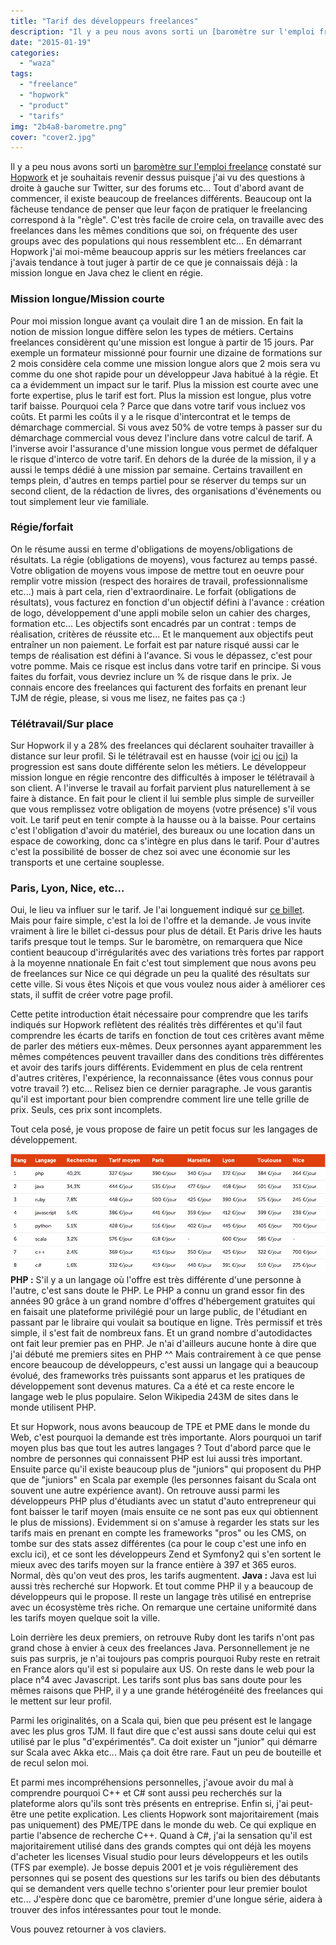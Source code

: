 ```yaml
---
title: "Tarif des développeurs freelances"
description: "Il y a peu nous avons sorti un [baromètre sur l'emploi freelance](https://www.hopwork.com/stats/barometer/2014 \"Barometre 2014\") constaté sur [Hopwork..."
date: "2015-01-19"
categories: 
  - "waza"
tags: 
  - "freelance"
  - "hopwork"
  - "product"
  - "tarifs"
img: "2b4a8-barometre.png"
cover: "cover2.jpg"
---
```


Il y a peu nous avons sorti un [baromètre sur l'emploi freelance](https://www.hopwork.com/stats/barometer/2014 "Barometre 2014") constaté sur [Hopwork](https://www.hopwork.com/ "Hopwork") et je souhaitais revenir dessus puisque j'ai vu des questions à droite à gauche sur Twitter, sur des forums etc... Tout d'abord avant de commencer, il existe beaucoup de freelances différents. Beaucoup ont la fâcheuse tendance de penser que leur façon de pratiquer le freelancing correspond à la "règle". C'est très facile de croire cela, on travaille avec des freelances dans les mêmes conditions que soi, on fréquente des user groups avec des populations qui nous ressemblent etc... En démarrant Hopwork j'ai moi-même beaucoup appris sur les métiers freelances car j'avais tendance à tout juger à partir de ce que je connaissais déjà : la mission longue en Java chez le client en régie.

### Mission longue/Mission courte

Pour moi mission longue avant ça voulait dire 1 an de mission. En fait la notion de mission longue diffère selon les types de métiers. Certains freelances considèrent qu'une mission est longue à partir de 15 jours. Par exemple un formateur missionné pour fournir une dizaine de formations sur 2 mois considère cela comme une mission longue alors que 2 mois sera vu comme du one shot rapide pour un développeur Java habitué à la régie. Et ca a évidemment un impact sur le tarif. Plus la mission est courte avec une forte expertise, plus le tarif est fort. Plus la mission est longue, plus votre tarif baisse. Pourquoi cela ? Parce que dans votre tarif vous incluez vos coûts. Et parmi les coûts il y a le risque d'intercontrat et le temps de démarchage commercial. Si vous avez 50% de votre temps à passer sur du démarchage commercial vous devez l'inclure dans votre calcul de tarif. A l'inverse avoir l'assurance d'une mission longue vous permet de défalquer le risque d'interco de votre tarif. En dehors de la durée de la mission, il y a aussi le temps dédié à une mission par semaine. Certains travaillent en temps plein, d'autres en temps partiel pour se réserver du temps sur un second client, de la rédaction de livres, des organisations d'événements ou tout simplement leur vie familiale.

### Régie/forfait

On le résume aussi en terme d'obligations de moyens/obligations de résultats. La régie (obligations de moyens), vous facturez au temps passé. Votre obligation de moyens vous impose de mettre tout en oeuvre pour remplir votre mission (respect des horaires de travail, professionnalisme etc...) mais à part cela, rien d'extraordinaire. Le forfait (obligations de résultats), vous facturez en fonction d'un objectif défini à l'avance : création de logo, développement d'une appli mobile selon un cahier des charges, formation etc... Les objectifs sont encadrés par un contrat : temps de réalisation, critères de réussite etc... Et le manquement aux objectifs peut entraîner un non paiement. Le forfait est par nature risqué aussi car le temps de réalisation est défini à l'avance. Si vous le dépassez, c'est pour votre pomme. Mais ce risque est inclus dans votre tarif en principe. Si vous faites du forfait, vous devriez inclure un % de risque dans le prix. Je connais encore des freelances qui facturent des forfaits en prenant leur TJM de régie, please, si vous me lisez, ne faites pas ça :)

### Télétravail/Sur place

Sur Hopwork il y a 28% des freelances qui déclarent souhaiter travailler à distance sur leur profil. Si le télétravail est en hausse (voir [ici](http://zevillage.net/2013/04/11/mobilite-forrester/) ou [ici](http://www.lefigaro.fr/emploi/2013/04/15/09005-20130415ARTFIG00390-le-teletravail-gagne-du-terrain-dans-les-entreprises.php)) la progression est sans doute différente selon les métiers. Le développeur mission longue en régie rencontre des difficultés à imposer le télétravail à son client. A l'inverse le travail au forfait parvient plus naturellement à se faire à distance. En fait pour le client il lui semble plus simple de surveiller que vous remplissez votre obligation de moyens (votre présence) s'il vous voit. Le tarif peut en tenir compte à la hausse ou à la baisse. Pour certains c'est l'obligation d'avoir du matériel, des bureaux ou une location dans un espace de coworking, donc ca s'intègre en plus dans le tarif. Pour d'autres c'est la possibilité de bosser de chez soi avec une économie sur les transports et une certaine souplesse.

### Paris, Lyon, Nice, etc...

Oui, le lieu va influer sur le tarif. Je l'ai longuement indiqué sur [ce billet](http://www.eventuallycoding.com/index.php/on-vend-une-competence-pas-un-lieu/ "« On vend une compétence, pas un lieu » ?"). Mais pour faire simple, c'est la loi de l'offre et la demande. Je vous invite vraiment à lire le billet ci-dessus pour plus de détail. Et Paris drive les hauts tarifs presque tout le temps. Sur le baromètre, on remarquera que Nice contient beaucoup d'irrégularités avec des variations très fortes par rapport à la moyenne nnationale En fait c'est tout simplement que nous avons peu de freelances sur Nice ce qui dégrade un peu la qualité des résultats sur cette ville. Si vous êtes Niçois et que vous voulez nous aider à améliorer ces stats, il suffit de créer votre page profil.

Cette petite introduction était nécessaire pour comprendre que les tarifs indiqués sur Hopwork reflètent des réalités très différentes et qu'il faut comprendre les écarts de tarifs en fonction de tout ces critères avant même de parler des métiers eux-mêmes. Deux personnes ayant apparemment les mêmes compétences peuvent travailler dans des conditions très différentes et avoir des tarifs jours différents. Evidemment en plus de cela rentrent d'autres critères, l'expérience, la reconnaissance (êtes vous connus pour votre travail ?) etc... Relisez bien ce dernier paragraphe. Je vous garantis qu'il est important pour bien comprendre comment lire une telle grille de prix. Seuls, ces prix sont incomplets.

Tout cela posé, je vous propose de faire un petit focus sur les langages de développement.

[![barometre](/images/2b4a8-barometre.png)](https://eventuallycoding.com/wp-content/uploads/2019/10/2b4a8-barometre.png) **PHP :** S'il y a un langage où l'offre est très différente d'une personne à l'autre, c'est sans doute le PHP. Le PHP a connu un grand essor fin des années 90 grâce à un grand nombre d'offres d'hébergement gratuites qui en faisait une plateforme privilégié pour un large public, de l'étudiant en passant par le libraire qui voulait sa boutique en ligne. Très permissif et très simple, il s'est fait de nombreux fans. Et un grand nombre d'autodidactes ont fait leur premier pas en PHP. Je n'ai d'ailleurs aucune honte à dire que j'ai débuté me premiers sites en PHP ^^ Mais contrairement à ce que pense encore beaucoup de développeurs, c'est aussi un langage qui a beaucoup évolué, des frameworks très puissants sont apparus et les pratiques de développement sont devenus matures. Ca a été et ca reste encore le langage web le plus populaire. Selon Wikipedia 243M de sites dans le monde utilisent PHP.

Et sur Hopwork, nous avons beaucoup de TPE et PME dans le monde du Web, c'est pourquoi la demande est très importante. Alors pourquoi un tarif moyen plus bas que tout les autres langages ? Tout d'abord parce que le nombre de personnes qui connaissent PHP est lui aussi très important. Ensuite parce qu'il existe beaucoup plus de "juniors" qui proposent du PHP que de "juniors" en Scala par exemple (les personnes faisant du Scala ont souvent une autre expérience avant). On retrouve aussi parmi les développeurs PHP plus d'étudiants avec un statut d'auto entrepreneur qui font baisser le tarif moyen (mais ensuite ce ne sont pas eux qui obtiennent le plus de missions). Evidemment si on s'amuse à regarder les stats sur les tarifs mais en prenant en compte les frameworks "pros" ou les CMS, on tombe sur des stats assez différentes (ca pour le coup c'est une info en exclu ici), et ce sont les développeurs Zend et Symfony2 qui s'en sortent le mieux avec des tarifs moyen sur la france entière à 397 et 365 euros. Normal, dès qu'on veut des pros, les tarifs augmentent. **Java :** Java est lui aussi très recherché sur Hopwork. Et tout comme PHP il y a beaucoup de développeurs qui le propose. Il reste un langage très utilisé en entreprise avec un écosystème très riche. On remarque une certaine uniformité dans les tarifs moyen quelque soit la ville.

Loin derrière les deux premiers, on retrouve Ruby dont les tarifs n'ont pas grand chose à envier à ceux des freelances Java. Personnellement je ne suis pas surpris, je n'ai toujours pas compris pourquoi Ruby reste en retrait en France alors qu'il est si populaire aux US. On reste dans le web pour la place n°4 avec Javascript. Les tarifs sont plus bas sans doute pour les mêmes raisons que PHP, il y a une grande hétérogénéité des freelances qui le mettent sur leur profil.

Parmi les originalités, on a Scala qui, bien que peu présent est le langage avec les plus gros TJM. Il faut dire que c'est aussi sans doute celui qui est utilisé par le plus "d'expérimentés". Ca doit exister un "junior" qui démarre sur Scala avec Akka etc... Mais ça doit être rare. Faut un peu de bouteille et de recul selon moi.

Et parmi mes incompréhensions personnelles, j'avoue avoir du mal à comprendre pourquoi C++ et C# sont aussi peu recherchés sur la plateforme alors qu'ils sont très présents en entreprise. Enfin si, j'ai peut-être une petite explication. Les clients Hopwork sont majoritairement (mais pas uniquement) des PME/TPE dans le monde du web. Ce qui explique en partie l'absence de recherche C++. Quand à C#, j'ai la sensation qu'il est majoritairement utilisé dans des grands comptes qui ont déjà les moyens d'acheter les licenses Visual studio pour leurs développeurs et les outils (TFS par exemple). Je bosse depuis 2001 et je vois régulièrement des personnes qui se posent des questions sur les tarifs ou bien des débutants qui se demandent vers quelle techno s'orienter pour leur premier boulot etc... J'espère donc que ce baromètre, premier d'une longue série, aidera à trouver des infos intéressantes pour tout le monde.

Vous pouvez retourner à vos claviers.
